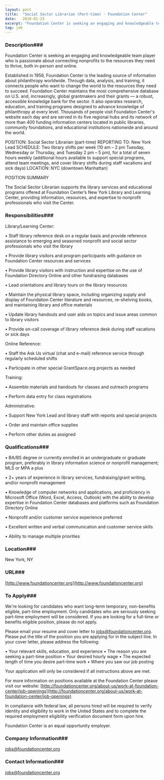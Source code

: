 ```yaml
---
layout: post
title:  "Social Sector Librarian (Part-time) - Foundation Center"
date:   2018-01-23
excerpt: "Foundation Center is seeking an engaging and knowledgeable team player who is passionate about connecting nonprofits to the resources they need to thrive, both in-person and online. Established in 1956, Foundation Center is the leading source of information about philanthropy worldwide. Through data, analysis, and training, it connects people who..."
tag: job
---
```


### Description###

Foundation Center is seeking an engaging and knowledgeable team player who is passionate about connecting nonprofits to the resources they need to thrive, both in-person and online. 

Established in 1956, Foundation Center is the leading source of information about philanthropy worldwide. Through data, analysis, and training, it connects people who want to change the world to the resources they need to succeed. Foundation Center maintains the most comprehensive database on U.S. and, increasingly, global grantmakers and their grants — a robust, accessible knowledge bank for the sector. It also operates research, education, and training programs designed to advance knowledge of philanthropy at every level. Thousands of people visit Foundation Center's website each day and are served in its five regional hubs and its network of more than 400 funding information centers located in public libraries, community foundations, and educational institutions nationwide and around the world.

POSITION:  Social Sector Librarian (part-time)
REPORTING TO:  New York Lead 
SCHEDULE:  Two library shifts per week (10 am – 2 pm Tuesday, Wednesday or Thursday, and Tuesday 2 pm – 5 pm), for a total of seven hours weekly (additional hours available to support special programs, attend team meetings, and cover library shifts during staff vacations and sick days)
LOCATION: NYC (downtown Manhattan)

POSITION SUMMARY

The Social Sector Librarian supports the library services and educational programs offered at Foundation Center’s New York Library and Learning Center, providing information, resources, and expertise to nonprofit professionals who visit the Center.



### Responsibilities###

Library/Learning Center: 

• 	Staff library reference desk on a regular basis and provide reference assistance to emerging and seasoned nonprofit and social sector professionals who visit the library

• 	Provide library visitors and program participants with guidance on Foundation Center resources and services

• 	Provide library visitors  with instruction and expertise on the use of Foundation Directory Online and other fundraising databases

• 	Lead orientations and library tours on the library resources 

• 	Maintain the physical library space, including organizing supply and display of Foundation Center literature and resources, re-shelving books, and maintaining library and office materials 

• 	Update library handouts and user aids on topics and issue areas common to library visitors

• 	Provide on-call coverage of library reference desk during staff vacations or sick days

Online Reference: 

• 	Staff the Ask Us virtual (chat and e-mail) reference service through regularly scheduled shifts 

• 	Participate in other special GrantSpace.org projects as needed 

Training:

• 	Assemble materials and handouts for classes and outreach programs 

• 	Perform data entry for class registrations 

Administrative: 

• 	Support New York Lead and library staff with reports and special projects

• 	Order and maintain office supplies 

• 	Perform other duties as assigned 



### Qualifications###


• 	BA/BS degree or currently enrolled in an undergraduate or graduate program, preferably in library information science or nonprofit management; MLS or MPA a plus

• 	2+ years of experience in library services, fundraising/grant writing, and/or nonprofit management

• 	Knowledge of computer networks and applications, and proficiency in Microsoft Office (Word, Excel, Access, Outlook) with the ability to develop expertise in Foundation Center databases and platforms such as Foundation Directory Online

• 	Nonprofit and/or customer service experience preferred

• 	Excellent written and verbal communication and customer service skills

• 	Ability to manage multiple priorities





### Location###

New York, NY


### URL###

[http://www.foundationcenter.org](http://www.foundationcenter.org)

### To Apply###

We're looking for candidates who want long-term temporary, non-benefits eligible, part-time employment. Only candidates who are seriously seeking part-time employment will be considered. If you are looking for a full-time or benefits eligible position, please do not apply.

Please email your resume and cover letter to jobs@foundationcenter.org.  Please put the title of the position you are applying for in the subject line.  In your cover letter, please address the following:

•	Your relevant skills, education, and experience
•	The reason you are seeking a part-time position
•	Your desired hourly wage
•	The expected length of time you desire part-time work
•	Where you saw our job posting

Your application will only be considered if all instructions above are met.

For more information on positions available at the Foundation Center please visit our website: [http://foundationcenter.org/about-us/work-at-foundation-center/job-openings](http://foundationcenter.org/about-us/work-at-foundation-center/job-openings)

In compliance with federal law, all persons hired will be required to verify identity and eligibility to work in the United States and to complete the required employment eligibility verification document form upon hire.

Foundation Center is an equal opportunity employer. 



### Company Information###

jobs@foundationcenter.org


### Contact Information###

jobs@foundationcenter.org


